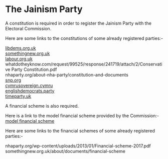 # The Jainism Party

A constitution is required in order to register the Jainism Party with the Electoral Commission.
  

Here are some links to the constitutions of some already registered parties:-

[libdems.org.uk](http://libdems.org.uk/constitution)  
[somethingnew.org.uk](http://somethingnew.org.uk/about/documents/party-constitution)  
[labour.org.uk](http://electoralcommission.org.uk/__data/assets/pdf_file/0004/67657/FOI8508-online-version-all-documents.pdf)  
whatdotheyknow.com/request/99525/response/241719/attach/2/Conservative Party Constitution.pdf  
nhaparty.org/about-nha-party/constitution-and-documents  
[snp.org](http://politike.al/wp-content/uploads/2016/03/Statuti-i-Partise-Nacionaliste-Britani.pdf)  
[cymrusovereign.cymru](http://cymrusovereign.cymru/party-constitution-2)  
[englishdemocrats.party](http://englishdemocrats.party/our-party/constitution)  
[timeparty.uk](http://timeparty.uk/wp-content/uploads/2018/07/TimeParty-Constitution-rev22254.pdf)  
  
A financial scheme is also required.  
  
Here is a link to the model financial scheme provided by the Commission:-  
[model financial scheme](http://electoralcommission.org.uk/__data/assets/word_doc/0007/68317/doc-financial-rp.doc)
  
Here are some links to the financial schemes of some already registered parties:-  
  
nhaparty.org/wp-content/uploads/2013/01/Financial-scheme-2017.pdf  
somethingnew.org.uk/about/documents/financial-scheme
